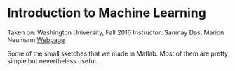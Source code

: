 # Introduction to Machine Learning
Taken on: Washington University, Fall 2016
Instructor: Sanmay Das, Marion Neumann
[Webpage](http://classes.cec.wustl.edu/~cse417t/)

Some of the small sketches that we made in Matlab. Most of them are pretty simple but nevertheless useful.
